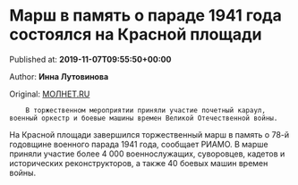 
# Марш в память о параде 1941 года состоялся на Красной площади

Published at: **2019-11-07T09:55:50+00:00**

Author: **Инна Лутовинова**

Original: [МОЛНЕТ.RU](https://www.molnet.ru/mos/ru/society_and_politics/o_717747)


        В торжественном мероприятии приняли участие почетный караул, военный оркестр и боевые машины времен Великой Отечественной войны.
      
На Красной площади завершился торжественный марш в память о 78-й годовщине военного парада 1941 года, сообщает РИАМО.
В марше приняли участие более 4 000 военнослужащих, суворовцев, кадетов и исторических реконструкторов, а также 40 боевых машин времен войны.
